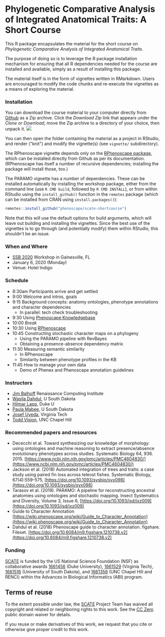 # Phylogenetic Comparative Analysis of Integrated Anatomical Traits: A Short Course

This R package encapsulates the material for the short course on _Phylogenetic Comparative Analysis of Integrated Anatomical Traits_.

The purpose of doing so is to leverage the R package installation mechanism for ensuring that all R dependencies needed for the course are installed and available, simply as a result of installing this package.

The material itself is in the form of vignettes written in RMarkdown. Users are encouraged to modify the code chunks and re-execute the vignettes as a means of exploring the material.

### Installation

You can download the course material to your computer directly from [Github](http://github.com/phenoscape/scate-shortcourse) as a Zip archive. Click the _Download Zip_ link that appears under the _Clone or Download_, move the Zip archive to a directory of your choice, then unpack it. 
![](https://i.imgur.com/qL9NZ7L.png)

You can then open the folder containing the material as a project in RStudio, and render ("knit") and modify the vignette(s) (see `vignette/` subdirectory).

The RPhenoscape vignette depends only on the [RPhenoscape package](http://rphenoscape.phenoscape.org), which can be installed directly from Github as per its documentation. (RPhenoscape has itself a number of recursive dependencies; installing the package will install those, too.)

The PARAMO vignette has a number of dependencies. These can be installed automatically by installing the workshop package, either from the command line (use `R CMD build`, followed by `R CMD INSTALL`), or from within RStudio using the `install_github()` function in the `remotes` package (which can be installed from CRAN using `install.packages()`):

```r
remotes::install_github("phenoscape/scate-shortcourse")
```

Note that this will use the default options for build arguments, which will leave out building and installing the vignettes. Since the best use of the vignettes is to go through (and potentially modify) them within RStudio, this shouldn't be an issue.

### When and Where
- [SSB 2020] Workshop in Gainesville, FL
- January 6, 2020 (Monday)
- Venue: Hotel Indigo

### Schedule
* 8:30am	Participants arrive and get settled
* 9:00	Welcome and intros, goals
* 9:15	Background concepts: anatomy ontologies, phenotype annotations and character dependencies
    - In parallel: tech check troubleshooting
* 9:30	Using [Phenoscape Knowledgebase]
* 10:00 _Break_
* 10:30	Using [RPhenoscape]
* 10:45	Constructing stochastic character maps on a phylogeny
    - Using the PARAMO pipeline with RevBayes
    - Obtaining a presence-absence dependency matrix
* 11:30	Measuring semantic similarity
    - In RPhenoscape
    - Similarity between phenotype profiles in the KB
* 11:45	How to manage your own data
    - Demo of Phenex and Phenoscape annotation guidelines
    
### Instructors
- [Jim Balhoff](https://orcid.org/0000-0002-8688-6599) Renaissance Computing Institute
- [Wasila Dahdul](https://scholar.google.com/citations?user=qHfrfGwAAAAJ&hl=en), U South Dakota
- [Hilmar Lapp](https://scholars.duke.edu/person/Hilmar.Lapp), Duke U
- [Paula Mabee](https://www.usd.edu/faculty-and-staff/Paula-Mabee), U South Dakota
- [Josef Uyeda](https://www.uyedalab.com/), Virginia Tech
- [Todd Vision](https://orcid.org/0000-0002-6133-2581), UNC Chapel Hill

### Recommended papers and resources
- Dececchi et al. Toward synthesizing our knowledge of morphology: using ontologies and machine reasoning to extract presence/absence evolutionary phenotypes across studies. Systematic Biology 64, 936. 2015. [https://www.ncbi.nlm.nih.gov/pmc/articles/PMC4604830/](https://www.ncbi.nlm.nih.gov/pmc/articles/PMC4604830/)
- Jackson et al. (2018) Automated integration of trees and traits: a case study using paired fin loss across teleost fishes. Systematic Biology, 67(4):559–575, [https://doi.org/10.1093/sysbio/syx098](https://doi.org/10.1093/sysbio/syx098)
- Tarasov et al. (2019). PARAMO: A pipeline for reconstructing ancestral anatomies using ontologies and stochastic mapping. Insect Systematics and Diversity, Volume 3, Issue 6, [https://doi.org/10.1093/isd/ixz009](https://doi.org/10.1093/isd/ixz009)
- Guide to Character Annotation [https://wiki.phenoscape.org/wiki/Guide_to_Character_Annotation](https://wiki.phenoscape.org/wiki/Guide_to_Character_Annotation)
- Dahdul et al. (2018) Phenoscape guide to character annotation. figshare. Fileset. [https://doi.org/10.6084/m9.figshare.1210738.v2](https://doi.org/10.6084/m9.figshare.1210738.v2)


### Funding
[SCATE] is funded by the US National Science Foundation (NSF) as collaborative awards [1661456] (Duke University), [1661529] (Virginia Tech), [1661516] (University of South Dakota), and [1661356] (UNC Chapel Hill and RENCI) within the Advances in Biological Informatics (ABI) program.

## Terms of reuse

To the extent possible under law, the [SCATE] Project Team has waived all copyright and related or neighboring rights to this work. See the [CC Zero] public domain waiver for details.

If you reuse or make derivatives of this work, we request that you cite or otherwise give proper credit to this work.

[Phenoscape Knowledgebase]: http://kb.phenoscape.org/#/home
[SCATE]: http://scate.phenoscape.org
[CC Zero]: https://creativecommons.org/publicdomain/zero/1.0/
[RPhenoscape]: http://rphenoscape.phenoscape.org/
[Evolution Meetings]: https://www.evolutionmeetings.org/evolution-2019---providence.html
[1661456]: https://nsf.gov/awardsearch/showAward?AWD_ID=1661456
[1661529]: https://nsf.gov/awardsearch/showAward?AWD_ID=1661529
[1661356]: https://nsf.gov/awardsearch/showAward?AWD_ID=1661356
[1661516]: https://nsf.gov/awardsearch/showAward?AWD_ID=1661516
[SSB 2020]: https://systbiol.github.io/ssb2020/index.html
